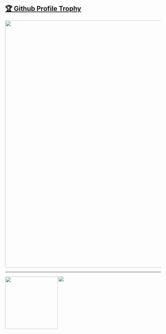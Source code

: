  <a href="https://github.com/dipaktaur93/github-profile-trophy"><h2>🏆 Github Profile Trophy</h2></a>
<a href="https://github.com/dipaktaur93/github-profile-trophy">
 <img width=800 src="https://github-profile-trophy.vercel.app/?username=ryo-ma&column=8&theme=gruvbox&no-frame=true"/>
</a>


---

<div>
  <img height="170" align="left" src="https://github-readme-stats.vercel.app/api?username=dipaktaur93&count_private=true&include_all_commits=true" />
  <img src="https://github-readme-stats.vercel.app/api/top-langs/?username=ryo-ma&layout=compact" />
</div>
